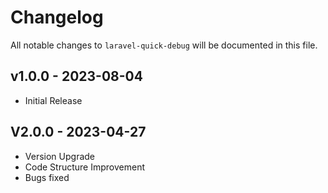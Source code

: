 # Changelog

All notable changes to `laravel-quick-debug` will be documented in this file.

## v1.0.0 - 2023-08-04

- Initial Release

## V2.0.0 - 2023-04-27

- Version Upgrade
- Code Structure Improvement
- Bugs fixed

